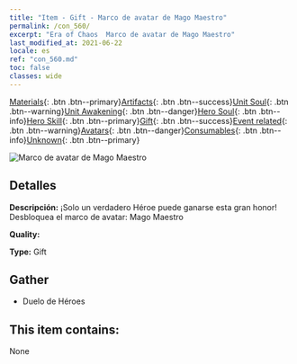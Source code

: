 ```yaml
---
title: "Item - Gift - Marco de avatar de Mago Maestro"
permalink: /con_560/
excerpt: "Era of Chaos  Marco de avatar de Mago Maestro"
last_modified_at: 2021-06-22
locale: es
ref: "con_560.md"
toc: false
classes: wide
---
```

 [Materials](/ItemsES/){: .btn .btn--primary}[Artifacts](/ItemsES/Artifacts/){: .btn .btn--success}[Unit Soul](/ItemsES/UnitSoul/){: .btn .btn--warning}[Unit Awakening](/ItemsES/UnitAwakening/){: .btn .btn--danger}[Hero Soul](/ItemsES/HeroSoul/){: .btn .btn--info}[Hero Skill](/ItemsES/HeroSkill/){: .btn .btn--primary}[Gift](/ItemsES/Gift/){: .btn .btn--success}[Event related](/ItemsES/Events/){: .btn .btn--warning}[Avatars](/ItemsES/Avatars/){: .btn .btn--danger}[Consumables](/ItemsES/Consumables/){: .btn .btn--info}[Unknown](/ItemsES/Unknown/){: .btn .btn--primary}

 ![Marco de avatar de Mago Maestro](/images/a/avatarFrame_10.png)

## Detalles
 **Descripción:** ¡Solo un verdadero Héroe puede ganarse esta gran honor! Desbloquea el marco de avatar: Mago Maestro

 **Quality:** 

 **Type:** Gift

## Gather

*    Duelo de Héroes 

## This item contains:

  None

